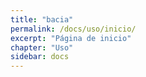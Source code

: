 ```yaml
---
title: "bacia"
permalink: /docs/uso/inicio/
excerpt: "Página de inicio"
chapter: "Uso"
sidebar: docs
---
```

